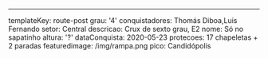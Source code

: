 ---
templateKey: route-post
grau: '4'
conquistadores: Thomás Diboa,Luis Fernando
setor: Central
descricao: Crux de sexto grau, E2
nome: Só no sapatinho
altura: '?'
dataConquista: 2020-05-23
protecoes: 17 chapeletas + 2 paradas
featuredimage: /img/rampa.png
pico: Candidópolis